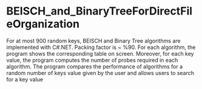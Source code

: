 # BEISCH_and_BinaryTreeForDirectFileOrganization
For at most 900 random keys, BEISCH and Binary Tree algorithms are implemented with C#.NET. Packing factor is ~ %90. For each algorithm, the program shows the corresponding table on screen. Moreover, for each key value, the program computes the number of probes required in each algorithm. The program compares the performance of algorithms for a random number of keys value given by the user and allows users to search for a key value
